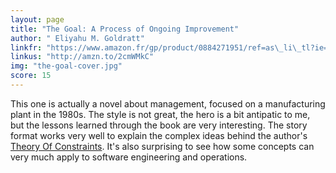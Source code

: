 ```yaml
---
layout: page
title: "The Goal: A Process of Ongoing Improvement"
author: " Eliyahu M. Goldratt"
linkfr: "https://www.amazon.fr/gp/product/0884271951/ref=as\_li\_tl?ie=UTF8&camp=1642&creative=6746&creativeASIN=0884271951&linkCode=as2&tag=mg092-21"
linkus: "http://amzn.to/2cmWMkC" 
img: "the-goal-cover.jpg"
score: 15
---
```


This one is actually a novel about management, focused on a manufacturing plant in the 1980s. The style is not great, the hero is a bit antipatic to me, but the lessons learned through the book are very interesting. The story format works very well to explain the complex ideas behind the author's  [Theory Of Constraints][1]. It's also surprising to see how some concepts can very much apply to software engineering and operations.

[1]:	https://en.wikipedia.org/wiki/Theory_of_constraints